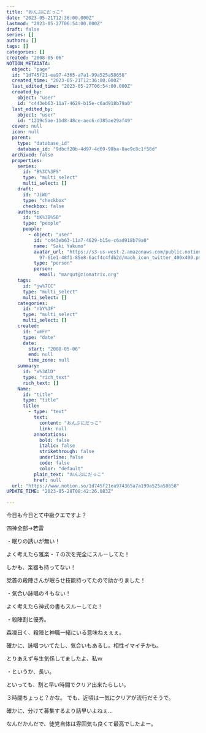 ```yaml
---
title: "おんぶにだっこ"
date: "2023-05-21T12:36:00.000Z"
lastmod: "2023-05-27T06:54:00.000Z"
draft: false
series: []
authors: []
tags: []
categories: []
created: "2008-05-06"
NOTION_METADATA:
  object: "page"
  id: "1d745f21-ea97-4365-a7a1-99a525a58658"
  created_time: "2023-05-21T12:36:00.000Z"
  last_edited_time: "2023-05-27T06:54:00.000Z"
  created_by:
    object: "user"
    id: "c443eb63-11a7-4629-b15e-c6ad918b79a0"
  last_edited_by:
    object: "user"
    id: "1219c5ae-11d8-48ce-aec6-d385ae29af49"
  cover: null
  icon: null
  parent:
    type: "database_id"
    database_id: "9dbcf20b-4d97-4d69-98ba-8ae9c8c1f58d"
  archived: false
  properties:
    series:
      id: "B%3C%3FS"
      type: "multi_select"
      multi_select: []
    draft:
      id: "JiWU"
      type: "checkbox"
      checkbox: false
    authors:
      id: "bK%3B%5B"
      type: "people"
      people:
        - object: "user"
          id: "c443eb63-11a7-4629-b15e-c6ad918b79a0"
          name: "Saki Yakumo"
          avatar_url: "https://s3-us-west-2.amazonaws.com/public.notion-static.com/3ad1c4\
            97-61e1-48f1-85e8-6acf4c4fdb2d/maoh_icon_twitter_400x400.png"
          type: "person"
          person:
            email: "marqut@ziomatrix.org"
    tags:
      id: "jw%7CC"
      type: "multi_select"
      multi_select: []
    categories:
      id: "nbY%3F"
      type: "multi_select"
      multi_select: []
    created:
      id: "vmFr"
      type: "date"
      date:
        start: "2008-05-06"
        end: null
        time_zone: null
    summary:
      id: "x%3AlD"
      type: "rich_text"
      rich_text: []
    Name:
      id: "title"
      type: "title"
      title:
        - type: "text"
          text:
            content: "おんぶにだっこ"
            link: null
          annotations:
            bold: false
            italic: false
            strikethrough: false
            underline: false
            code: false
            color: "default"
          plain_text: "おんぶにだっこ"
          href: null
  url: "https://www.notion.so/1d745f21ea974365a7a199a525a58658"
UPDATE_TIME: "2023-05-28T08:42:26.083Z"

---
```

<link rel="stylesheet" href="https://cdn.jsdelivr.net/npm/katex@0.16.2/dist/katex.min.css" integrity="sha384-bYdxxUwYipFNohQlHt0bjN/LCpueqWz13HufFEV1SUatKs1cm4L6fFgCi1jT643X" crossorigin="anonymous">


今日も今日とて中級クエですよ？


四神全部→若雷


・眠りの誘いが無い！


よく考えたら雅楽・７の次を完全にスルーしてた！


しかも、楽器も持ってない！


党首の殺陣さんが眠らせ技能持ってたので助かりました！


・気合い詠唱の４もない！


よく考えたら神式の書もスルーしてた！


・殺陣割と優秀。


森凜曰く、殺陣と神職一緒にいる意味ねぇぇぇ。


確かに、詠唱ついてたし、気合いもあるし。相性イマイチかも。


とりあえず与生気係してましたよ、私ｗ


・というか、長い。


といっても、割と早い時間でクリア出来たらしい。


３時間ちょっと？かな。 でも、近頃は一気にクリアが流行だそうで。


確かに、分けて募集するより話早いよねぇ…


なんだかんだで、徒党自体は雰囲気も良くて最高でしたよー。

